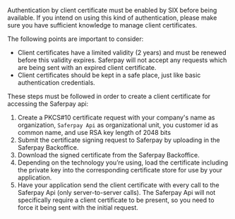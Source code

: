 ﻿Authentication by client certificate must be enabled by SIX before being available. If you intend on using this kind of authentication, please make sure you have sufficient knowledge to manage client certificates.

The following points are important to consider:

* Client certificates have a limited validity (2 years) and must be renewed before this validity expires. Saferpay will not accept any requests which are being sent with an expired client certificate.
* Client certificates should be kept in a safe place, just like basic authentication credentials.

These steps must be followed in order to create a client certificate for accessing the Saferpay api:

1. Create a PKCS#10 certificate request with your company's name as organization, `Saferpay Api` as organizational unit, you customer id as common name, and use RSA key length of 2048 bits
2. Submit the certificate signing request to Saferpay by uploading in the Saferpay Backoffice.
3. Download the signed certificate from the Saferpay Backoffice.
4. Depending on the technology you’re using, load the certificate including the private key into the corresponding certificate store for use by your application.
5. Have your application send the client certificate with every call to the Saferpay Api (only server-to-server calls). The Saferpay Api will not specifically require a client certificate to be present, so you need to force it being sent with the initial request.